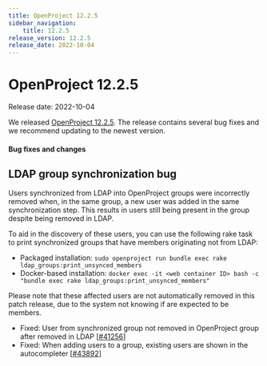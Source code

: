 ```yaml
---
title: OpenProject 12.2.5
sidebar_navigation:
    title: 12.2.5
release_version: 12.2.5
release_date: 2022-10-04
---
```


# OpenProject 12.2.5

Release date: 2022-10-04

We released [OpenProject 12.2.5](https://community.openproject.org/versions/1602).
The release contains several bug fixes and we recommend updating to the newest version.

<!--more-->
#### Bug fixes and changes

## LDAP group synchronization bug

Users synchronized from LDAP into OpenProject groups were incorrectly removed when, in the same group, a new user was added in the same synchronization step.
This results in users still being present in the group despite being removed in LDAP.

To aid in the discovery of these users, you can use the following rake task to print synchronized groups that have members originating not from LDAP:

- Packaged installation: `sudo openproject run bundle exec rake ldap_groups:print_unsynced_members`
- Docker-based installation: `docker exec -it <web container ID> bash -c "bundle exec rake ldap_groups:print_unsynced_members"`

Please note that these affected users are not automatically removed in this patch release, due to the system not knowing if are expected to be members.

- Fixed: User from synchronized group not removed in OpenProject group after removed in LDAP \[[#41256](https://community.openproject.org/wp/41256)\]
- Fixed: When adding users to a group, existing users are shown in the autocompleter \[[#43892](https://community.openproject.org/wp/43892)\]
